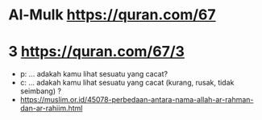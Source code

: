 # Al-Mulk https://quran.com/67

# 3 https://quran.com/67/3
* p: ... adakah kamu lihat sesuatu yang cacat?
* c: ... adakah kamu lihat sesuatu yang cacat (kurang, rusak, tidak seimbang) ?
* https://muslim.or.id/45078-perbedaan-antara-nama-allah-ar-rahman-dan-ar-rahiim.html
